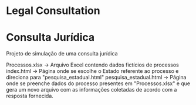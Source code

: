 # Legal Consultation
# Consulta Jurídica
Projeto de simulação de uma consulta jurídica

Processos.xlsx -> Arquivo Excel contendo dados fictícios de processos
index.html -> Página onde se escolhe o Estado referente ao processo e direciona para "pesquisa_estadual.html"
pesquisa_estadual.html -> Página onde se preenche dados do processo presentes em "Processos.xlsx" e que gera um novo arquivo com as informações coletadas de acordo com a resposta fornecida.
